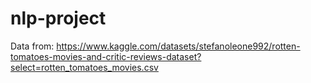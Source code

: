 # nlp-project

Data from: https://www.kaggle.com/datasets/stefanoleone992/rotten-tomatoes-movies-and-critic-reviews-dataset?select=rotten_tomatoes_movies.csv